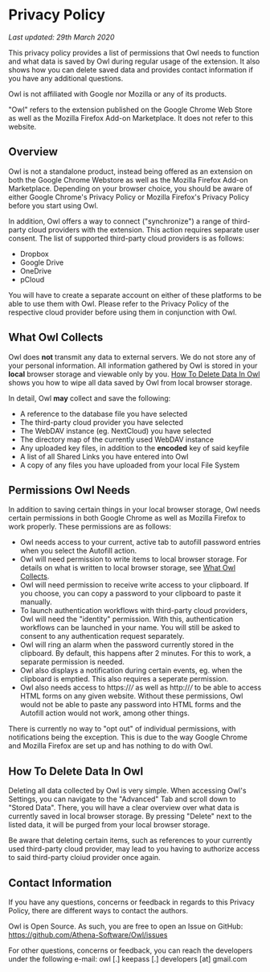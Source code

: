 # Privacy Policy

*Last updated: 29th March 2020*

This privacy policy provides a list of permissions that Owl needs to function and what data is saved by Owl during regular usage of the extension. It also shows how you can delete saved data and provides contact information if you have any additional questions.

Owl is not affiliated with Google nor Mozilla or any of its products.

"Owl" refers to the extension published on the Google Chrome Web Store as well as the Mozilla Firefox Add-on Marketplace. It does not refer to this website.

## Overview
Owl is not a standalone product, instead being offered as an extension on both the Google Chrome Webstore as well as the Mozilla Firefox Add-on Marketplace. Depending on your browser choice, you should be aware of either Google Chrome's Privacy Policy or Mozilla Firefox's Privacy Policy before you start using Owl.

In addition, Owl offers a way to connect ("synchronize") a range of third-party cloud providers with the extension. This action requires separate user consent. The list of supported third-party cloud providers is as follows:

* Dropbox
* Google Drive
* OneDrive
* pCloud

You will have to create a separate account on either of these platforms to be able to use them with Owl. Please refer to the Privacy Policy of the respective cloud provider before using them in conjunction with Owl.

## What Owl Collects
Owl does **not** transmit any data to external servers. We do not store any of your personal information. All information gathered by Owl is stored in your **local** browser storage and viewable only by you. [How To Delete Data In Owl](./privacy-policy.md#how-to-delete-data-in-owl) shows you how to wipe all data saved by Owl from local browser storage.

In detail, Owl **may** collect and save the following:

* A reference to the database file you have selected
* The third-party cloud provider you have selected
* The WebDAV instance (eg. NextCloud) you have selected
* The directory map of the currently used WebDAV instance
* Any uploaded key files, in addition to the **encoded** key of said keyfile
* A list of all Shared Links you have entered into Owl
* A copy of any files you have uploaded from your local File System

## Permissions Owl Needs
In addition to saving certain things in your local browser storage, Owl needs certain permissions in both Google Chrome as well as Mozilla Firefox to work properly. These permissions are as follows:

* Owl needs access to your current, active tab to autofill password entries when you select the Autofill action.
* Owl will need permission to write items to local browser storage. For details on what is written to local browser storage, see [What Owl Collects](./privacy-policy.md#what-owl-collects).
* Owl will need permission to receive write access to your clipboard. If you choose, you can copy a password to your clipboard to paste it manually.
* To launch authentication workflows with third-party cloud providers, Owl will need the "identity" permission. With this, authentication workflows can be launched in your name. You will still be asked to consent to any authentication request separately.
* Owl will ring an alarm when the password currently stored in the clipboard. By default, this happens after 2 minutes. For this to work, a separate permission is needed.
* Owl also displays a notification during certain events, eg. when the clipboard is emptied. This also requires a seperate permission.
* Owl also needs access to https://*/* as well as http://*/* to be able to access HTML forms on any given website. Without these permissions, Owl would not be able to paste any password into HTML forms and the Autofill action would not work, among other things.

There is currently no way to "opt out" of individual permissions, with notifications being the exception. This is due to the way Google Chrome and Mozilla Firefox are set up and has nothing to do with Owl.

## How To Delete Data In Owl
Deleting all data collected by Owl is very simple. When accessing Owl's Settings, you can navigate to the "Advanced" Tab and scroll down to "Stored Data". There, you will have a clear overview over what data is currently saved in local browser storage. By pressing "Delete" next to the listed data, it will be purged from your local browser storage. 

Be aware that deleting certain items, such as references to your currently used third-party cloud provider, may lead to you having to authorize access to said third-party cloiud provider once again.

## Contact Information
If you have any questions, concerns or feedback in regards to this Privacy Policy, there are different ways to contact the authors.

Owl is Open Source. As such, you are free to open an Issue on GitHub: https://github.com/Athena-Software/Owl/issues

For other questions, concerns or feedback, you can reach the developers under the following e-mail: owl [.] keepass [.] developers [at] gmail.com